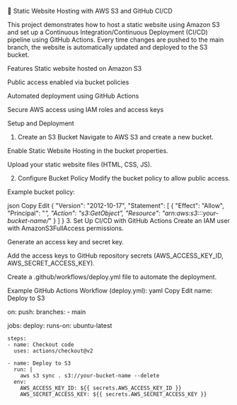 🚀 Static Website Hosting with AWS S3 and GitHub CI/CD

This project demonstrates how to host a static website using Amazon S3 and set up a Continuous Integration/Continuous Deployment (CI/CD) pipeline using GitHub Actions. Every time changes are pushed to the main branch, the website is automatically updated and deployed to the S3 bucket.

Features
Static website hosted on Amazon S3

Public access enabled via bucket policies

Automated deployment using GitHub Actions

Secure AWS access using IAM roles and access keys

Setup and Deployment
1. Create an S3 Bucket
Navigate to AWS S3 and create a new bucket.

Enable Static Website Hosting in the bucket properties.

Upload your static website files (HTML, CSS, JS).

2. Configure Bucket Policy
Modify the bucket policy to allow public access.

Example bucket policy:

json
Copy
Edit
{
  "Version": "2012-10-17",
  "Statement": [
    {
      "Effect": "Allow",
      "Principal": "*",
      "Action": "s3:GetObject",
      "Resource": "arn:aws:s3:::your-bucket-name/*"
    }
  ]
}
3. Set Up CI/CD with GitHub Actions
Create an IAM user with AmazonS3FullAccess permissions.

Generate an access key and secret key.

Add the access keys to GitHub repository secrets (AWS_ACCESS_KEY_ID, AWS_SECRET_ACCESS_KEY).

Create a .github/workflows/deploy.yml file to automate the deployment.

Example GitHub Actions Workflow (deploy.yml):
yaml
Copy
Edit
name: Deploy to S3

on:
  push:
    branches:
      - main

jobs:
  deploy:
    runs-on: ubuntu-latest

    steps:
    - name: Checkout code
      uses: actions/checkout@v2

    - name: Deploy to S3
      run: |
        aws s3 sync . s3://your-bucket-name --delete
      env:
        AWS_ACCESS_KEY_ID: ${{ secrets.AWS_ACCESS_KEY_ID }}
        AWS_SECRET_ACCESS_KEY: ${{ secrets.AWS_SECRET_ACCESS_KEY }}
        
